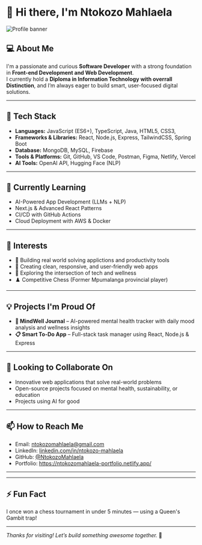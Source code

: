 # 👋 Hi there, I'm Ntokozo Mahlaela

![Profile banner](https://img.shields.io/badge/Welcome%20to%20my%20GitHub-100000?style=for-the-badge&logo=github&logoColor=white&labelColor=2b3137)

## 💻 About Me

I'm a passionate and curious **Software Developer** with a strong foundation in **Front-end Development and Web Development**.  
I currently hold a **Diploma in Information Technology with overrall Distinction**, and I’m always eager to build smart, user-focused digital solutions.

---

## 🚀 Tech Stack
- **Languages:** JavaScript (ES6+), TypeScript, Java, HTML5, CSS3, 
- **Frameworks & Libraries:** React, Node.js, Express, TailwindCSS, Spring Boot
- **Database:** MongoDB, MySQL, Firebase
- **Tools & Platforms:** Git, GitHub, VS Code, Postman, Figma, Netlify, Vercel
- **AI Tools:** OpenAI API, Hugging Face (NLP)

---

## 🌱 Currently Learning
- AI-Powered App Development (LLMs + NLP)
- Next.js & Advanced React Patterns
- CI/CD with GitHub Actions
- Cloud Deployment with AWS & Docker

---

## 👀 Interests
- 🚀 Building real world solving applictions and productivity tools  
- 📱 Creating clean, responsive, and user-friendly web apps  
- 🧠 Exploring the intersection of tech and wellness  
- ♟️ Competitive Chess (Former Mpumalanga provincial player)

---

## 💡 Projects I'm Proud Of
- **🧠 MindWell Journal** – AI-powered mental health tracker with daily mood analysis and wellness insights  
- **📋 Smart To-Do App** – Full-stack task manager using React, Node.js & Express  
 

---

## 🤝 Looking to Collaborate On
- Innovative web applications that solve real-world problems  
- Open-source projects focused on mental health, sustainability, or education  
- Projects using AI for good

---

## 📫 How to Reach Me
- Email: ntokozomahlaela@gmail.com  
- LinkedIn: [linkedin.com/in/ntokozo-mahlaela](www.linkedin.com/in/ntokozo-mahlaela-3b4317250)  
- GitHub: [@NtokozoMahlaela](https://github.com/NtokozoMahlaela)  
- Portfolio: https://ntokozomahlaela-portfolio.netlify.app/ 

---


---

## ⚡ Fun Fact
I once won a chess tournament in under 5 minutes — using a Queen's Gambit trap!

---

_Thanks for visiting! Let’s build something awesome together._ 🚀

<!---
NtokozoMahlaela/NtokozoMahlaela is a ✨ special ✨ repository because its `README.md` (this file) appears on your GitHub profile.
You can click the Preview link to take a look at your changes.
--->
